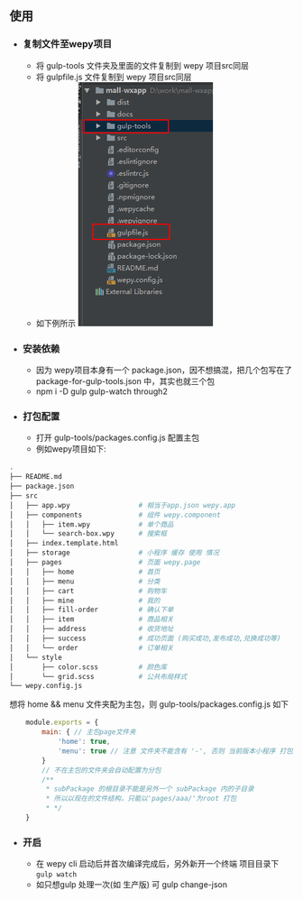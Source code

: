## 使用

* ### 复制文件至wepy项目

    * 将 gulp-tools 文件夹及里面的文件复制到 wepy 项目src同层
    * 将 gulpfile.js 文件复制到 wepy 项目src同层
    * 如下例所示
    ![demo](./demo.png)
* ### 安装依赖

    * 因为 wepy项目本身有一个 package.json，因不想搞混，把几个包写在了 package-for-gulp-tools.json 中，其实也就三个包
    * npm i -D gulp gulp-watch through2

* ### 打包配置

    * 打开 gulp-tools/packages.config.js 配置主包
    * 例如wepy项目如下:
    
```bash
.
├── README.md
├── package.json
├── src
│   ├── app.wpy                 # 相当于app.json wepy.app
│   ├── components              # 组件 wepy.component
│   │   ├── item.wpy            # 单个商品
│   │   └── search-box.wpy      # 搜索框
│   ├── index.template.html
│   ├── storage                 # 小程序 缓存 使用 情况
│   ├── pages                   # 页面 wepy.page
│   │   ├── home                # 首页
│   │   ├── menu                # 分类
│   │   ├── cart                # 购物车
│   │   ├── mine                # 我的
│   │   ├── fill-order          # 确认下单
│   │   ├── item                # 商品相关
│   │   ├── address             # 收货地址
│   │   ├── success             # 成功页面 (购买成功,发布成功,兑换成功等)
│   │   └── order               # 订单相关
│   └── style
│       ├── color.scss          # 颜色库
│       └── grid.scss           # 公共布局样式
└── wepy.config.js 
```

想将 home && menu 文件夹配为主包，则 gulp-tools/packages.config.js 如下

```javascript
    module.exports = {
        main: { // 主包page文件夹
            'home': true,
            'menu': true // 注意 文件夹不能含有 '-', 否则 当前版本小程序 打包及上传会有错,可改用 '_'
        }
        // 不在主包的文件夹会自动配置为分包
        /**
         * subPackage 的根目录不能是另外一个 subPackage 内的子目录
         * 所以以现在的文件结构，只能以'pages/aaa/'为root 打包
         * */
    }

```

* ### 开启

    * 在 wepy cli 启动后并首次编译完成后，另外新开一个终端 项目目录下`gulp watch`
    * 如只想gulp 处理一次(如 生产版) 可 gulp change-json

 

   
